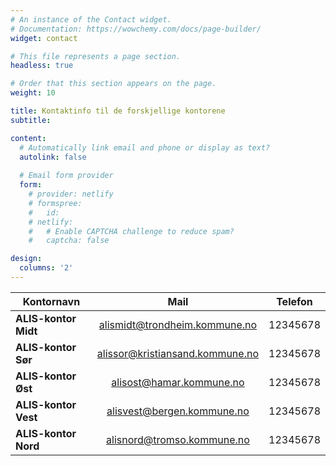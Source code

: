 ```yaml
---
# An instance of the Contact widget.
# Documentation: https://wowchemy.com/docs/page-builder/
widget: contact

# This file represents a page section.
headless: true

# Order that this section appears on the page.
weight: 10

title: Kontaktinfo til de forskjellige kontorene
subtitle: 

content:
  # Automatically link email and phone or display as text?
  autolink: false
  
  # Email form provider
  form:
    # provider: netlify
    # formspree:
    #   id:
    # netlify:
    #   # Enable CAPTCHA challenge to reduce spam?
    #   captcha: false

design:
  columns: '2'
---
```


| Kontornavn            | Mail                              | Telefon                     |
| -------------         |:-------------:                    |:-------------:              |
| **ALIS-kontor Midt**  | alismidt@trondheim.kommune.no     | 12345678                    |
| **ALIS-kontor Sør**   | alissor@kristiansand.kommune.no   | 12345678                    |
| **ALIS-kontor Øst**   | alisost@hamar.kommune.no          | 12345678                    |
| **ALIS-kontor Vest**  | alisvest@bergen.kommune.no        | 12345678                    |
| **ALIS-kontor Nord**  | alisnord@tromso.kommune.no        | 12345678                    |